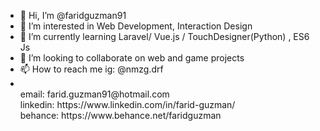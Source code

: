 - 👋 Hi, I’m @faridguzman91
- 👀 I’m interested in Web Development, Interaction Design
- 🌱 I’m currently learning Laravel/ Vue.js / TouchDesigner(Python) , ES6 Js
- 💞️ I’m looking to collaborate on web and game projects
- 📫 How to reach me ig: @nmzg.drf
- <br>
                     email: farid.guzman91@hotmail.com
                     <br>
                     linkedin: https://www.linkedin.com/in/farid-guzman/
                     <br>
                     behance: https://www.behance.net/faridguzman
                         
                    

